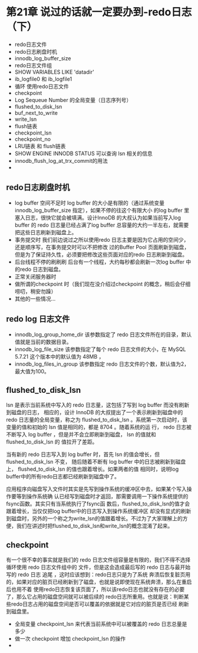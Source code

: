 # 第21章 说过的话就一定要办到-redo日志（下）

- redo日志文件
- redo日志刷盘时机
- innodb_log_buffer_size
- redo日志文件组
- SHOW VARIABLES LIKE 'datadir'
- ib_logfile0 和 ib_logfile1
- 循环 使用redo日志文件
- checkpoint
- Log Sequeue Number 的全局变量（日志序列号）
- flushed_to_disk_lsn
- buf_next_to_write
- write_lsn
- flush链表
- checkpoint_lsn
- checkpoint_no
- LRU链表 和 flush链表
- SHOW ENGINE INNODB STATUS 可以查询 lsn 相关的信息
- innodb_flush_log_at_trx_commit的用法
- 

## redo日志刷盘时机

- log buffer 空间不足时
    log buffer 的大小是有限的（通过系统变量innodb_log_buffer_size 指定），如果不停的往这个有限大小
    的log buffer 里塞入日志，很快它就会被填满。设计InnoDB 的大叔认为如果当前写入log buffer 的
    redo 日志量已经占满了log buffer 总容量的大约一半左右，就需要把这些日志刷新到磁盘上。
- 事务提交时
    我们前边说过之所以使用redo 日志主要是因为它占用的空间少，还是顺序写，在事务提交时可以不把修改
    过的Buffer Pool 页面刷新到磁盘，但是为了保证持久性，必须要把修改这些页面对应的redo 日志刷新到磁盘。
- 后台线程不停的刷刷刷
    后台有一个线程，大约每秒都会刷新一次log buffer 中的redo 日志到磁盘。
- 正常关闭服务器时
- 做所谓的checkpoint 时（我们现在没介绍过checkpoint 的概念，稍后会仔细唠叨，稍安勿躁）
- 其他的一些情况...

## redo log 日志文件

- innodb_log_group_home_dir
该参数指定了 redo 日志文件所在的目录，默认值就是当前的数据目录。
- innodb_log_file_size
该参数指定了每个 redo 日志文件的大小，在 MySQL 5.7.21 这个版本中的默认值为 48MB ，
- innodb_log_files_in_group
该参数指定 redo 日志文件的个数，默认值为2，最大值为100。

## flushed_to_disk_lsn

lsn 是表示当前系统中写入的 redo 日志量，这包括了写到 log buffer 而没有刷新到磁盘的日志，
相应的，设计 InnoDB 的大叔提出了一个表示刷新到磁盘中的 redo 日志量的全局变量，称之为
flushed_to_disk_lsn 。系统第一次启动时，该变量的值和初始的 lsn 值是相同的，都是 8704 。随着系统的运
行， redo 日志被不断写入 log buffer ，但是并不会立即刷新到磁盘， lsn 的值就和 flushed_to_disk_lsn 的
值拉开了差距。

当有新的 redo 日志写入到 log buffer 时，首先 lsn 的值会增长，但 flushed_to_disk_lsn 不变，
随后随着不断有 log buffer 中的日志被刷新到磁盘上， flushed_to_disk_lsn 的值也跟着增长。如果两者的值
相同时，说明log buffer中的所有redo日志都已经刷新到磁盘中了。

应用程序向磁盘写入文件时其实是先写到操作系统的缓冲区中去，如果某个写入操作要等到操作系统确
认已经写到磁盘时才返回，那需要调用一下操作系统提供的fsync函数。其实只有当系统执行了fsync函
数后，flushed_to_disk_lsn的值才会跟着增长，当仅仅把log buffer中的日志写入到操作系统缓冲区
却没有显式的刷新到磁盘时，另外的一个称之为write_lsn的值跟着增长。不过为了大家理解上的方
便，我们在讲述时把flushed_to_disk_lsn和write_lsn的概念混淆了起来。

## checkpoint

有一个很不幸的事实就是我们的 redo 日志文件组容量是有限的，我们不得不选择循环使用 redo 日志文件组中的
文件，但是这会造成最后写的 redo 日志与最开始写的 redo 日志 追尾 ，这时应该想到：redo日志只是为了系统
奔溃后恢复脏页用的，如果对应的脏页已经刷新到了磁盘，也就是说即使现在系统奔溃，那么在重启后也用不着
使用redo日志恢复该页面了，所以该redo日志也就没有存在的必要了，那么它占用的磁盘空间就可以被后续的
redo日志所重用。也就是说：判断某些redo日志占用的磁盘空间是否可以覆盖的依据就是它对应的脏页是否已经
刷新到磁盘里。

- 全局变量 checkpoint_lsn 来代表当前系统中可以被覆盖的 redo 日志总量是多少
- 做一次 checkpoint 增加 checkpoint_lsn 的操作
- 